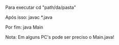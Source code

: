 Para executar 
cd "path/da/pasta"

Após isso:
javac *.java

Por fim:
java Main

Nota: Em alguns PC's pode ser preciso o Main.java!
